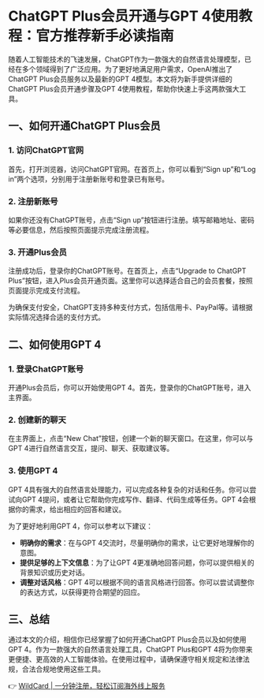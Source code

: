 # ChatGPT Plus会员开通与GPT 4使用教程：官方推荐新手必读指南

随着人工智能技术的飞速发展，ChatGPT作为一款强大的自然语言处理模型，已经在多个领域得到了广泛应用。为了更好地满足用户需求，OpenAI推出了ChatGPT Plus会员服务以及最新的GPT 4模型。本文将为新手提供详细的ChatGPT Plus会员开通步骤及GPT 4使用教程，帮助你快速上手这两款强大工具。

## 一、如何开通ChatGPT Plus会员

### 1. 访问ChatGPT官网
首先，打开浏览器，访问ChatGPT官网。在首页上，你可以看到“Sign up”和“Log in”两个选项，分别用于注册新账号和登录已有账号。

### 2. 注册新账号
如果你还没有ChatGPT账号，点击“Sign up”按钮进行注册。填写邮箱地址、密码等必要信息，然后按照页面提示完成注册流程。

### 3. 开通Plus会员
注册成功后，登录你的ChatGPT账号。在首页上，点击“Upgrade to ChatGPT Plus”按钮，进入Plus会员开通页面。这里你可以选择适合自己的会员套餐，按照页面提示完成支付流程。

为确保支付安全，ChatGPT支持多种支付方式，包括信用卡、PayPal等。请根据实际情况选择合适的支付方式。

## 二、如何使用GPT 4

### 1. 登录ChatGPT账号
开通Plus会员后，你可以开始使用GPT 4。首先，登录你的ChatGPT账号，进入主界面。

### 2. 创建新的聊天
在主界面上，点击“New Chat”按钮，创建一个新的聊天窗口。在这里，你可以与GPT 4进行自然语言交互，提问、聊天、获取建议等。

### 3. 使用GPT 4
GPT 4具有强大的自然语言处理能力，可以完成各种复杂的对话和任务。你可以尝试向GPT 4提问，或者让它帮助你完成写作、翻译、代码生成等任务。GPT 4会根据你的需求，给出相应的回答和建议。

为了更好地利用GPT 4，你可以参考以下建议：
- **明确你的需求**：在与GPT 4交流时，尽量明确你的需求，让它更好地理解你的意图。
- **提供足够的上下文信息**：为了让GPT 4更准确地回答问题，你可以提供相关的背景知识或历史对话。
- **调整对话风格**：GPT 4可以根据不同的语言风格进行回答。你可以尝试调整你的表达方式，以获得更符合期望的回应。

## 三、总结
通过本文的介绍，相信你已经掌握了如何开通ChatGPT Plus会员以及如何使用GPT 4。作为一款强大的自然语言处理工具，ChatGPT Plus和GPT 4将为你带来更便捷、更高效的人工智能体验。在使用过程中，请确保遵守相关规定和法律法规，合法合规地使用这些工具。

👉 [WildCard | 一分钟注册，轻松订阅海外线上服务](https://bbtdd.com/WildCard)